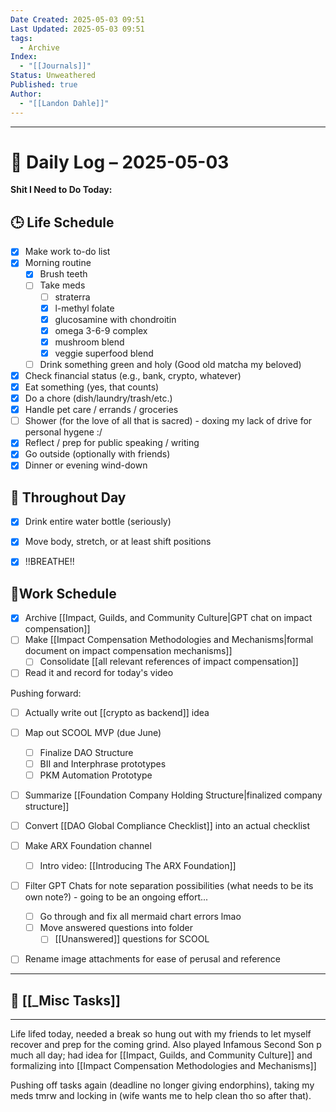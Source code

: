 ```yaml
---
Date Created: 2025-05-03 09:51
Last Updated: 2025-05-03 09:51
tags:
  - Archive
Index:
  - "[[Journals]]"
Status: Unweathered
Published: true
Author:
  - "[[Landon Dahle]]"
---
```

---

# 📆 Daily Log – 2025-05-03

**Shit I Need to Do Today:**

## 🕒 Life Schedule

- [x] Make work to-do list  
- [x] Morning routine  
	- [x] Brush teeth  
	- [ ] Take meds  
		- [ ] straterra
		- [x] l-methyl folate
		- [x] glucosamine with chondroitin
		- [x] omega 3-6-9 complex
		- [x] mushroom blend
		- [x] veggie superfood blend
	- [ ] Drink something green and holy (Good old matcha my beloved) 
- [x] Check financial status (e.g., bank, crypto, whatever)
- [x] Eat something (yes, that counts)
- [x] Do a chore (dish/laundry/trash/etc.)
- [x] Handle pet care / errands / groceries  
- [ ] Shower (for the love of all that is sacred) - doxing my lack of drive for personal hygene :/
- [x] Reflect / prep for public speaking / writing
- [x] Go outside (optionally with friends)
- [x] Dinner or evening wind-down

## 🌱 Throughout Day

- [x] Drink entire water bottle (seriously)
- [x] Move body, stretch, or at least shift positions
- [x] !!BREATHE!!


## 🤑Work Schedule


- [x] Archive [[Impact, Guilds, and Community Culture|GPT chat on impact compensation]]
- [ ] Make [[Impact Compensation Methodologies and Mechanisms|formal document on impact compensation mechanisms]]
	- [ ] Consolidate [[all relevant references of impact compensation]]
- [ ] Read it and record for today's video

Pushing forward:
- [ ] Actually write out [[crypto as backend]] idea
- [ ] Map out SCOOL MVP (due June)
	- [ ] Finalize DAO Structure
	- [ ] BII and Interphrase prototypes
	- [ ] PKM Automation Prototype
- [ ] Summarize [[Foundation Company Holding Structure|finalized company structure]]
- [ ] Convert [[DAO Global Compliance Checklist]] into an actual checklist
- [ ] Make ARX Foundation channel
	- [ ] Intro video: [[Introducing The ARX Foundation]]
- [ ] Filter GPT Chats for note separation possibilities (what needs to be its own note?) - going to be an ongoing effort...
	- [ ] Go through and fix all mermaid chart errors lmao
	- [ ] Move answered questions into folder
		- [ ] [[Unanswered]] questions for SCOOL
- [ ] Rename image attachments for ease of perusal and reference


---
## 🧠 [[_Misc Tasks]]

---

Life lifed today, needed a break so hung out with my friends to let myself recover and prep for the coming grind. Also played Infamous Second Son p much all day; had idea for [[Impact, Guilds, and Community Culture]] and formalizing into [[Impact Compensation Methodologies and Mechanisms]]

Pushing off tasks again (deadline no longer giving endorphins), taking my meds tmrw and locking in (wife wants me to help clean tho so after that).